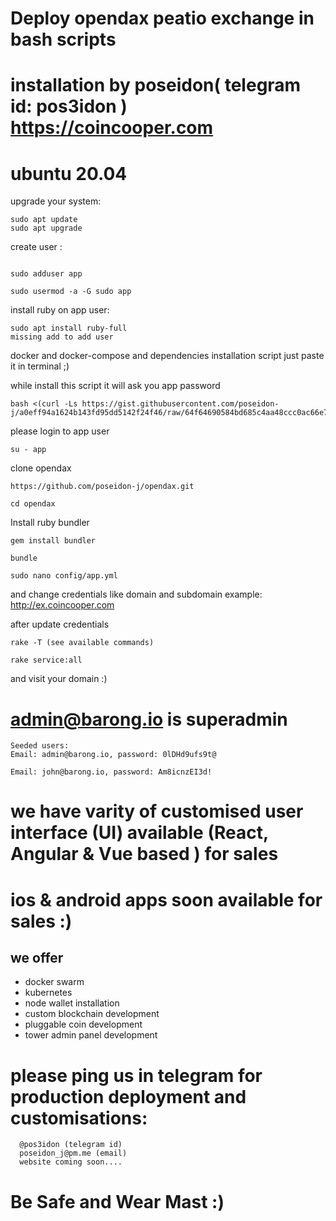 # Deploy opendax peatio exchange in bash scripts

# installation by poseidon( telegram id: pos3idon ) https://coincooper.com

# ubuntu 20.04 

upgrade your system:
```
sudo apt update
sudo apt upgrade
```

create user :
```

sudo adduser app

sudo usermod -a -G sudo app
```
install ruby on app user:
```
sudo apt install ruby-full
missing add to add user

```
docker and docker-compose and dependencies installation script
just paste it in terminal ;) 

while install this script it will ask you app password

```
bash <(curl -Ls https://gist.githubusercontent.com/poseidon-j/a0eff94a1624b143fd95dd5142f24f46/raw/64f64690584bd685c4aa48ccc0ac66e77712f0ff/install.sh)
```
please login to app user
 ```
 su - app
 ```
 
 clone opendax 
 ```
 https://github.com/poseidon-j/opendax.git
 
 cd opendax
 ```
 
Install ruby bundler 
```
gem install bundler

bundle

```
```sudo nano config/app.yml```

and change credentials like domain and subdomain
example: http://ex.coincooper.com

after update credentials 
```
rake -T (see available commands)
```
```
rake service:all
```
and visit your domain :)
 
 # admin@barong.io is superadmin
```
Seeded users:
Email: admin@barong.io, password: 0lDHd9ufs9t@ 

Email: john@barong.io, password: Am8icnzEI3d!
```
# we have varity of customised user interface (UI) available (React, Angular & Vue based ) for sales


# ios & android apps soon available for sales :)

## we offer

* docker swarm 
* kubernetes
* node wallet installation
* custom blockchain development
* pluggable coin development
* tower admin panel development


# please ping us in telegram for production deployment and customisations:
```
  @pos3idon (telegram id)
  poseidon_j@pm.me (email)
  website coming soon....
```
# Be Safe and Wear Mast :)
